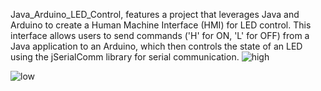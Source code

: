 Java_Arduino_LED_Control, features a project that leverages Java and Arduino to create a Human Machine Interface (HMI) for LED control.
This interface allows users to send commands ('H' for ON, 'L' for OFF) from a Java application to an Arduino, which then controls the state of an LED using the jSerialComm library for serial communication.
![high](https://github.com/EronaIslami/Java_Arduino_LED_Control/assets/132479567/3d104482-6056-407c-b0ff-71aa2085f99f)

![low](https://github.com/EronaIslami/Java_Arduino_LED_Control/assets/132479567/a88f2469-1bfb-44e3-b67b-3522ba96794e)


